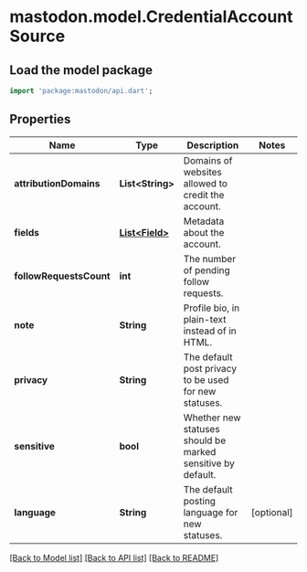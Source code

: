 # mastodon.model.CredentialAccountSource

## Load the model package
```dart
import 'package:mastodon/api.dart';
```

## Properties
Name | Type | Description | Notes
------------ | ------------- | ------------- | -------------
**attributionDomains** | **List&lt;String&gt;** | Domains of websites allowed to credit the account. | 
**fields** | [**List&lt;Field&gt;**](Field.md) | Metadata about the account. | 
**followRequestsCount** | **int** | The number of pending follow requests. | 
**note** | **String** | Profile bio, in plain-text instead of in HTML. | 
**privacy** | **String** | The default post privacy to be used for new statuses. | 
**sensitive** | **bool** | Whether new statuses should be marked sensitive by default. | 
**language** | **String** | The default posting language for new statuses. | [optional] 

[[Back to Model list]](../README.md#documentation-for-models) [[Back to API list]](../README.md#documentation-for-api-endpoints) [[Back to README]](../README.md)


